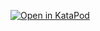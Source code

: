 [![Open in KataPod](https://gitpod.io/button/open-in-gitpod.svg)](https://katapod.datastaxtraining.com/#https://github.com/drchung5/gitpod-test/)
